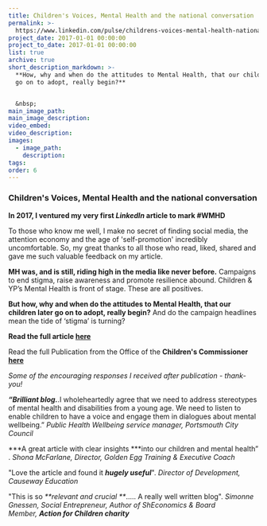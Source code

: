 ```yaml
---
title: Children's Voices, Mental Health and the national conversation
permalink: >-
  https://www.linkedin.com/pulse/childrens-voices-mental-health-national-conversation-jo-broad/
project_date: 2017-01-01 00:00:00
project_to_date: 2017-01-01 00:00:00
list: true
archive: true
short_description_markdown: >-
  **How, why and when do the attitudes to Mental Health, that our children later
  go on to adopt, really begin?**


  &nbsp;
main_image_path:
main_image_description:
video_embed:
video_description:
images:
  - image_path:
    description:
tags:
order: 6
---
```


### **Children's Voices, Mental Health and the national conversation**

**In 2017, I ventured my very first *LinkedIn* article to mark \#WMHD**

To those who know me well, I make no secret of finding social media, the attention economy and the age of 'self-promotion' incredibly uncomfortable. So, my great thanks to all those who read, liked, shared and gave me such valuable feedback on my article.

**MH was, and is still, riding high in the media like never before.** Campaigns to end stigma, raise awareness and promote resilience abound. Children & YP’s Mental Health is front of stage. These are all positives.

**But how, why and when do the attitudes to Mental Health, that our children later go on to adopt, really begin?** And do the campaign headlines mean the tide of ‘stigma’ is turning?

**Read the full article [here](https://www.linkedin.com/pulse/childrens-voices-mental-health-national-conversation-jo-broad/)&nbsp;**

Read the full Publication from the Office of the **Children's Commissioner [here](https://www.childrenscommissioner.gov.uk/wp-content/uploads/2017/10/Voices-Mental-health-needs-1_0.pdf)**

*Some of the encouraging responses I received after publication - thank-you\!*

***“Brilliant blog.***.I wholeheartedly agree that we need to address stereotypes of mental health and disabilities from a young age. We need to listen to enable children to have a voice and engage them in dialogues about mental wellbeing.”&nbsp;*Public Health Wellbeing service manager, Portsmouth City Council*

*\*\*A great article with clear insights \*\**into our children and mental health” .&nbsp;*Shona McFarlane, Director, Golden Egg Training & Executive Coach*

"Love the article and found it ***hugely useful***".&nbsp;*Director of Development, Causeway Education*

"This is so *\*\*relevant and crucial \*\**….. A really well written blog".&nbsp;*Simonne Gnessen, Social Entrepreneur, Author of ShEconomics & Board Member,&nbsp;**Action for Children charity***

&nbsp;

## &nbsp;
